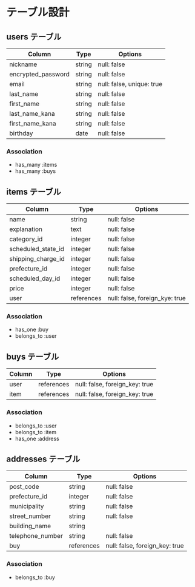 # テーブル設計

## users テーブル

| Column             | Type    | Options                   |
| ------------------ | ------  | ------------------------- |
| nickname           | string  | null: false               |
| encrypted_password | string  | null: false               | 
| email              | string  | null: false, unique: true |
| last_name          | string  | null: false               |
| first_name         | string  | null: false               | 
| last_name_kana     | string  | null: false               |
| first_name_kana    | string  | null: false               | 
| birthday           | date    | null: false               |

### Association

- has_many :items
- has_many :buys


## items テーブル

| Column              | Type       | Options                        |
| ------------------- | ---------  | ------------------------------ |
| name                | string     | null: false                    |
| explanation         | text       | null: false                    | 
| category_id         | integer    | null: false                    |
| scheduled_state_id  | integer    | null: false                    |
| shipping_charge_id  | integer    | null: false                    | 
| prefecture_id       | integer    | null: false                    |
| scheduled_day_id    | integer    | null: false                    | 
| price               | integer    | null: false                    |
| user                | references | null: false, foreign_kye: true |

### Association

- has_one :buy
- belongs_to :user


## buys テーブル

| Column    | Type       | Options                        |
| --------- | ---------- | ------------------------------ |
| user      | references | null: false, foreign_key: true |
| item      | references | null: false, foreign_key: true |

### Association

- belongs_to :user
- belongs_to :item
- has_one :address

## addresses テーブル

| Column            | Type       | Options                        |
| ----------------- | ---------- | ------------------------------ |
| post_code         | string     | null: false                    |
| prefecture_id     | integer    | null: false                    |
| municipality      | string     | null: false                    |
| street_number     | string     | null: false                    |      
| building_name     | string     |                                |
| telephone_number  | string     | null: false                    |
| buy               | references | null: false, foreign_key: true |

### Association

- belongs_to :buy